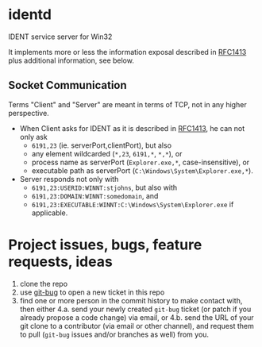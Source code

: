 # identd
IDENT service server for Win32

It implements more or less the information exposal described in [RFC1413](https://tools.ietf.org/html/rfc1413) plus additional information, see below.

## Socket Communication

Terms "Client" and "Server" are meant in terms of TCP, not in any higher perspective.

* When Client asks for IDENT as it is described in [RFC1413](https://tools.ietf.org/html/rfc1413), he can not only ask
  * `6191,23` (ie. serverPort,clientPort), but also
  * any element wildcarded (`*,23`, `6191,*`, `*,*`), or
  * process name as serverPort (`Explorer.exe,*`, case-insensitive), or
  * executable path as serverPort (`C:\Windows\System\Explorer.exe,*`).
* Server responds not only with
  * `6191,23:USERID:WINNT:stjohns`, but also with 
  * `6191,23:DOMAIN:WINNT:somedomain`, and
  * `6191,23:EXECUTABLE:WINNT:C:\Windows\System\Explorer.exe` if applicable.

# Project issues, bugs, feature requests, ideas

1. clone the repo
2. use [git-bug](https://github.com/git-bug/git-bug) to open a new ticket in this repo
3. find one or more person in the commit history to make contact with, then either
4.a. send your newly created `git-bug` ticket (or patch if you already propose a code change) via email, or
4.b. send the URL of your git clone to a contributor (via email or other channel), and request them to pull (`git-bug` issues and/or branches as well) from you.
